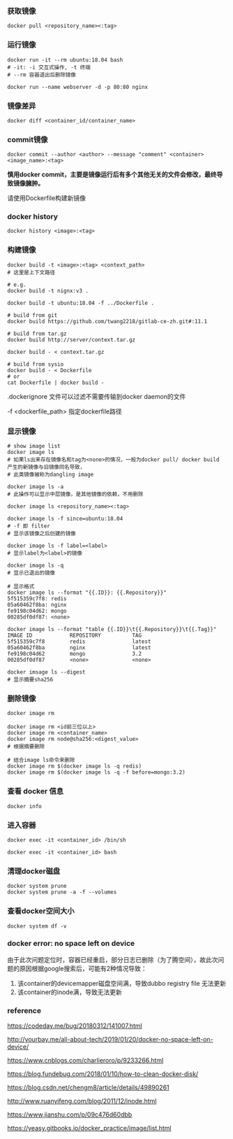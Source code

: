 
### 获取镜像

```shell script
docker pull <repository_name><:tag>
```

### 运行镜像

```shell script
docker run -it --rm ubuntu:18.04 bash
# -it: -i 交互式操作, -t 终端
# --rm 容器退出后删除镜像

docker run --name webserver -d -p 80:80 nginx
```

### 镜像差异

```shell script
docker diff <container_id/container_name>
```

### commit镜像

```shell script
docker commit --author <author> --message "comment" <container> <image_name>:<tag>
```

**慎用docker commit，主要是镜像运行后有多个其他无关的文件会修改，最终导致镜像臃肿。**

请使用Dockerfile构建新镜像

### docker history

```shell script
docker history <image>:<tag>
```


### 构建镜像

```shell script
docker build -t <image>:<tag> <context_path>
# 这里是上下文路径

# e.g.
docker build -t nignx:v3 .

docker build -t ubuntu:18.04 -f ../Dockerfile .

# build from git
docker build https://github.com/twang2218/gitlab-ce-zh.git#:11.1

# build from tar.gz
docker build http://server/context.tar.gz

docker build - < context.tar.gz

# build from sysio
docker build - < Dockerfile
# or
cat Dockerfile | docker build -
```

.dockerignore 文件可以过滤不需要传输到docker daemon的文件

-f <dockerfile_path> 指定dockerfile路径

### 显示镜像

```shell script
# show image list
docker image ls
# 如果ls出来存在镜像名和tag为<none>的情况，一般为docker pull/ docker build 产生的新镜像与旧镜像同名导致，
# 此类镜像被称为dangling image

docker image ls -a
# 此操作可以显示中层镜像，是其他镜像的依赖，不用删除

docker image ls <repository_name><:tag>

docker image ls -f since=ubuntu:18.04
# -f 即 filter
# 显示该镜像之后创建的镜像

docker image ls -f label=<label> 
# 显示label为<label>的镜像

docker image ls -q
# 显示已退出的镜像

# 显示格式
docker image ls --format "{{.ID}}: {{.Repository}}"
5f515359c7f8: redis
05a60462f8ba: nginx
fe9198c04d62: mongo
00285df0df87: <none>

docker image ls --format "table {{.ID}}\t{{.Repository}}\t{{.Tag}}"
IMAGE ID            REPOSITORY          TAG
5f515359c7f8        redis               latest
05a60462f8ba        nginx               latest
fe9198c04d62        mongo               3.2
00285df0df87        <none>              <none>

docker imsage ls --digest
# 显示摘要sha256

```

### 删除镜像

```shell script
docker image rm

docker image rm <id前三位以上>
docker image rm <container_name>
docker image rm node@sha256:<digest_value>
# 根据摘要删除

# 结合image ls命令来删除
docker image rm $(docker image ls -q redis)
docker image rm $(docker image ls -q -f before=mongo:3.2)
```

### 查看 docker 信息

```shell script
docker info
```

### 进入容器

```shell script
docker exec -it <container_id> /bin/sh

docker exec -it <container_id> bash

```

### 清理docker磁盘

```shell script
docker system prune
docker system prune -a -f --volumes
```

### 查看docker空间大小

```shell script
docker system df -v
```

### docker error: no space left on device

由于此次问题定位时，容器已经重启，部分日志已删除（为了腾空间），故此次问题的原因根据google搜索后，可能有2种情况导致：

1. 该container的devicemapper磁盘空间满，导致dubbo registry file 无法更新
2. 该container的inode满，导致无法更新


### reference

https://codeday.me/bug/20180312/141007.html

http://yourbay.me/all-about-tech/2019/01/20/docker-no-space-left-on-device/

https://www.cnblogs.com/charlieroro/p/9233266.html

https://blog.fundebug.com/2018/01/10/how-to-clean-docker-disk/

https://blog.csdn.net/chengm8/article/details/49890261

http://www.ruanyifeng.com/blog/2011/12/inode.html

https://www.jianshu.com/p/09c476d60dbb

https://yeasy.gitbooks.io/docker_practice/image/list.html




